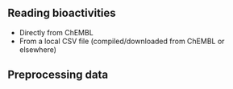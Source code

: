 

## Reading bioactivities

- Directly from ChEMBL
- From a local CSV file (compiled/downloaded from ChEMBL or elsewhere)

## Preprocessing data
